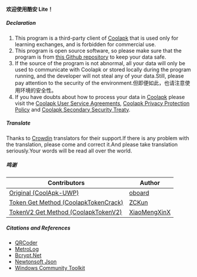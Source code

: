 #### 欢迎使用酷安 Lite！

##### Declaration
1. This program is a third-party client of [Coolapk](https://coolapk.com) that is used only for learning exchanges, and is forbidden for commercial use.
2. This program is open source software, so please make sure that the program is from [this Github repository](https://github.com/Coolapk-UWP/Coolapk-UWP) to keep your data safe.
3. If the source of the program is not abnormal, all your data will only be used to communicate with Coolapk or stored locally during the program running, and the developer will not steal any of your data.Still, please pay attention to the security of the environment.但即便如此，也请注意使用环境的安全性。
4. If you have doubts about how to process your data in [Coolapk](https://coolapk.com) please visit the [Coolapk User Service Agreements](https://m.coolapk.com/mp/user/agreement), [Coolapk Privacy Protection Policy](https://m.coolapk.com/mp/user/privacy) and [Coolapk Secondary Security Treaty](https://m.coolapk.com/mp/user/ershouAgreement).

##### Translate
Thanks to [Crowdin](https://crowdin.com/project/CoolapkUWP "Crowdin") translators for their support.If there is any problem with the translation, please come and correct it.And please take translation seriously.Your words will be read all over the world.

##### 鸣谢
| Contributors                                                                              | Author                                          |
| ----------------------------------------------------------------------------------------- | ----------------------------------------------- |
| [Original (CoolApk-UWP)](https://github.com/oboard/CoolApk-UWP)                           | [oboard](https://github.com/oboard)             |
| [Token Get Method (CoolapkTokenCrack)](https://github.com/ZCKun/CoolapkTokenCrack)        | [ZCKun](https://github.com/ZCKun)               |
| [TokenV2 Get Method (CoolapkTokenV2)](https://github.com/XiaoMengXinX/FuckCoolapkTokenV2) | [XiaoMengXinX](https://github.com/XiaoMengXinX) |

##### Citations and References
- [QRCoder](https://github.com/codebude/QRCoder "QRCoder")
- [MetroLog](https://github.com/novotnyllc/MetroLog "MetroLog")
- [Bcrypt.Net](https://github.com/BcryptNet/bcrypt.net "Bcrypt.Net")
- [Newtonsoft Json](https://www.newtonsoft.com/json "Newtonsoft Json")
- [Windows Community Toolkit](https://github.com/CommunityToolkit/WindowsCommunityToolkit "Windows Community Toolkit")